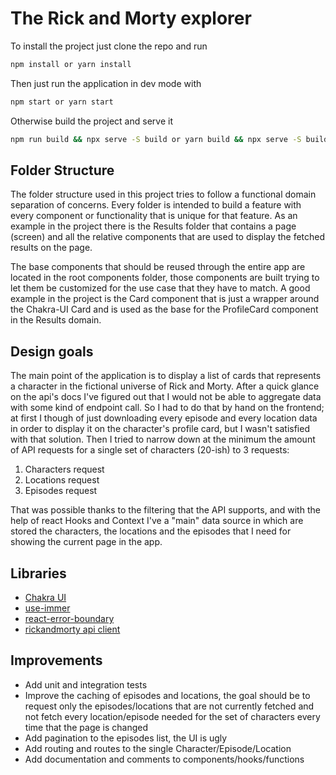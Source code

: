 # The Rick and Morty explorer

To install the project just clone the repo and run 
```bash
npm install or yarn install
```
Then just run the application in dev mode with
```bash
npm start or yarn start
```
Otherwise build the project and serve it
```bash
npm run build && npx serve -S build or yarn build && npx serve -S build
```

## Folder Structure

The folder structure used in this project tries to follow a functional domain separation of concerns. Every folder is intended to build a feature with every component or functionality that is unique for that feature. As an example in the project there is the Results folder that contains a page (screen) and all the relative components that are used to display the fetched results on the page.

The base components that should be reused through the entire app are located in the root components folder, those components are built trying to let them be customized for the use case that they have to match. A good example in the project is the Card component that is just a wrapper around the Chakra-UI Card and is used as the base for the ProfileCard component in the Results domain.

## Design goals

The main point of the application is to display a list of cards that represents a character in the fictional universe of Rick and Morty. After a quick glance on the api's docs I've figured out that I would not be able to aggregate data with some kind of endpoint call. So I had to do that by hand on the frontend; at first I though of just downloading every episode and every location data in order to display it on the character's profile card, but I wasn't satisfied with that solution. Then I tried to narrow down at the minimum the amount of API requests for a single set of characters (20-ish) to 3 requests:

1. Characters request
2. Locations request
3. Episodes request

That was possible thanks to the filtering that the API supports, and with the help of react Hooks and Context I've a "main" data source in which are stored the characters, the locations and the episodes that I need for showing the current page in the app.

## Libraries

- [Chakra UI](https://chakra-ui.com/)
- [use-immer](https://github.com/immerjs/use-immer)
- [react-error-boundary](https://www.npmjs.com/package/react-error-boundary)
- [rickandmorty api client](https://github.com/afuh/rick-and-morty-api-node)

## Improvements
- Add unit and integration tests
- Improve the caching of episodes and locations, the goal should be to request only the episodes/locations that are not currently fetched and not fetch every location/episode needed for the set of characters every time that the page is changed
- Add pagination to the episodes list, the UI is ugly
- Add routing and routes to the single Character/Episode/Location
- Add documentation and comments to components/hooks/functions